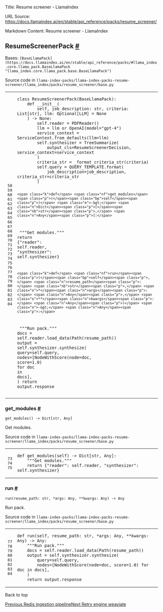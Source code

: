 Title: Resume screener - LlamaIndex

URL Source: https://docs.llamaindex.ai/en/stable/api_reference/packs/resume_screener/

Markdown Content:
Resume screener - LlamaIndex


ResumeScreenerPack [#](https://docs.llamaindex.ai/en/stable/api_reference/packs/resume_screener/#llama_index.packs.resume_screener.ResumeScreenerPack "Permanent link")
-----------------------------------------------------------------------------------------------------------------------------------------------------------------------

Bases: `[BaseLlamaPack](https://docs.llamaindex.ai/en/stable/api_reference/packs/#llama_index.core.llama_pack.BaseLlamaPack "llama_index.core.llama_pack.base.BaseLlamaPack")`

Source code in `llama-index-packs/llama-index-packs-resume-screener/llama_index/packs/resume_screener/base.py`

<table class="highlighttable"><tbody><tr><td class="linenos"><div class="linenodiv"><pre><span></span><span class="normal">58</span>
<span class="normal">59</span>
<span class="normal">60</span>
<span class="normal">61</span>
<span class="normal">62</span>
<span class="normal">63</span>
<span class="normal">64</span>
<span class="normal">65</span>
<span class="normal">66</span>
<span class="normal">67</span>
<span class="normal">68</span>
<span class="normal">69</span>
<span class="normal">70</span>
<span class="normal">71</span>
<span class="normal">72</span>
<span class="normal">73</span>
<span class="normal">74</span>
<span class="normal">75</span>
<span class="normal">76</span>
<span class="normal">77</span>
<span class="normal">78</span>
<span class="normal">79</span>
<span class="normal">80</span>
<span class="normal">81</span>
<span class="normal">82</span>
<span class="normal">83</span>
<span class="normal">84</span></pre></div></td><td class="code"><div><pre><span></span><code><span class="k">class</span> <span class="nc">ResumeScreenerPack</span><span class="p">(</span><span class="n">BaseLlamaPack</span><span class="p">):</span>
    <span class="k">def</span> <span class="fm">__init__</span><span class="p">(</span>
        <span class="bp">self</span><span class="p">,</span> <span class="n">job_description</span><span class="p">:</span> <span class="nb">str</span><span class="p">,</span> <span class="n">criteria</span><span class="p">:</span> <span class="n">List</span><span class="p">[</span><span class="nb">str</span><span class="p">],</span> <span class="n">llm</span><span class="p">:</span> <span class="n">Optional</span><span class="p">[</span><span class="n">LLM</span><span class="p">]</span> <span class="o">=</span> <span class="kc">None</span>
    <span class="p">)</span> <span class="o">-&gt;</span> <span class="kc">None</span><span class="p">:</span>
        <span class="bp">self</span><span class="o">.</span><span class="n">reader</span> <span class="o">=</span> <span class="n">PDFReader</span><span class="p">()</span>
        <span class="n">llm</span> <span class="o">=</span> <span class="n">llm</span> <span class="ow">or</span> <span class="n">OpenAI</span><span class="p">(</span><span class="n">model</span><span class="o">=</span><span class="s2">"gpt-4"</span><span class="p">)</span>
        <span class="n">service_context</span> <span class="o">=</span> <span class="n">ServiceContext</span><span class="o">.</span><span class="n">from_defaults</span><span class="p">(</span><span class="n">llm</span><span class="o">=</span><span class="n">llm</span><span class="p">)</span>
        <span class="bp">self</span><span class="o">.</span><span class="n">synthesizer</span> <span class="o">=</span> <span class="n">TreeSummarize</span><span class="p">(</span>
            <span class="n">output_cls</span><span class="o">=</span><span class="n">ResumeScreenerDecision</span><span class="p">,</span> <span class="n">service_context</span><span class="o">=</span><span class="n">service_context</span>
        <span class="p">)</span>
        <span class="n">criteria_str</span> <span class="o">=</span> <span class="n">_format_criteria_str</span><span class="p">(</span><span class="n">criteria</span><span class="p">)</span>
        <span class="bp">self</span><span class="o">.</span><span class="n">query</span> <span class="o">=</span> <span class="n">QUERY_TEMPLATE</span><span class="o">.</span><span class="n">format</span><span class="p">(</span>
            <span class="n">job_description</span><span class="o">=</span><span class="n">job_description</span><span class="p">,</span> <span class="n">criteria_str</span><span class="o">=</span><span class="n">criteria_str</span>
        <span class="p">)</span>

    <span class="k">def</span> <span class="nf">get_modules</span><span class="p">(</span><span class="bp">self</span><span class="p">)</span> <span class="o">-&gt;</span> <span class="n">Dict</span><span class="p">[</span><span class="nb">str</span><span class="p">,</span> <span class="n">Any</span><span class="p">]:</span>
<span class="w">        </span><span class="sd">"""Get modules."""</span>
        <span class="k">return</span> <span class="p">{</span><span class="s2">"reader"</span><span class="p">:</span> <span class="bp">self</span><span class="o">.</span><span class="n">reader</span><span class="p">,</span> <span class="s2">"synthesizer"</span><span class="p">:</span> <span class="bp">self</span><span class="o">.</span><span class="n">synthesizer</span><span class="p">}</span>

    <span class="k">def</span> <span class="nf">run</span><span class="p">(</span><span class="bp">self</span><span class="p">,</span> <span class="n">resume_path</span><span class="p">:</span> <span class="nb">str</span><span class="p">,</span> <span class="o">*</span><span class="n">args</span><span class="p">:</span> <span class="n">Any</span><span class="p">,</span> <span class="o">**</span><span class="n">kwargs</span><span class="p">:</span> <span class="n">Any</span><span class="p">)</span> <span class="o">-&gt;</span> <span class="n">Any</span><span class="p">:</span>
<span class="w">        </span><span class="sd">"""Run pack."""</span>
        <span class="n">docs</span> <span class="o">=</span> <span class="bp">self</span><span class="o">.</span><span class="n">reader</span><span class="o">.</span><span class="n">load_data</span><span class="p">(</span><span class="n">Path</span><span class="p">(</span><span class="n">resume_path</span><span class="p">))</span>
        <span class="n">output</span> <span class="o">=</span> <span class="bp">self</span><span class="o">.</span><span class="n">synthesizer</span><span class="o">.</span><span class="n">synthesize</span><span class="p">(</span>
            <span class="n">query</span><span class="o">=</span><span class="bp">self</span><span class="o">.</span><span class="n">query</span><span class="p">,</span>
            <span class="n">nodes</span><span class="o">=</span><span class="p">[</span><span class="n">NodeWithScore</span><span class="p">(</span><span class="n">node</span><span class="o">=</span><span class="n">doc</span><span class="p">,</span> <span class="n">score</span><span class="o">=</span><span class="mf">1.0</span><span class="p">)</span> <span class="k">for</span> <span class="n">doc</span> <span class="ow">in</span> <span class="n">docs</span><span class="p">],</span>
        <span class="p">)</span>
        <span class="k">return</span> <span class="n">output</span><span class="o">.</span><span class="n">response</span>
</code></pre></div></td></tr></tbody></table>

### get\_modules [#](https://docs.llamaindex.ai/en/stable/api_reference/packs/resume_screener/#llama_index.packs.resume_screener.ResumeScreenerPack.get_modules "Permanent link")

```
get_modules() -> Dict[str, Any]
```

Get modules.

Source code in `llama-index-packs/llama-index-packs-resume-screener/llama_index/packs/resume_screener/base.py`

<table class="highlighttable"><tbody><tr><td class="linenos"><div class="linenodiv"><pre><span></span><span class="normal">73</span>
<span class="normal">74</span>
<span class="normal">75</span></pre></div></td><td class="code"><div><pre><span></span><code><span class="k">def</span> <span class="nf">get_modules</span><span class="p">(</span><span class="bp">self</span><span class="p">)</span> <span class="o">-&gt;</span> <span class="n">Dict</span><span class="p">[</span><span class="nb">str</span><span class="p">,</span> <span class="n">Any</span><span class="p">]:</span>
<span class="w">    </span><span class="sd">"""Get modules."""</span>
    <span class="k">return</span> <span class="p">{</span><span class="s2">"reader"</span><span class="p">:</span> <span class="bp">self</span><span class="o">.</span><span class="n">reader</span><span class="p">,</span> <span class="s2">"synthesizer"</span><span class="p">:</span> <span class="bp">self</span><span class="o">.</span><span class="n">synthesizer</span><span class="p">}</span>
</code></pre></div></td></tr></tbody></table>

### run [#](https://docs.llamaindex.ai/en/stable/api_reference/packs/resume_screener/#llama_index.packs.resume_screener.ResumeScreenerPack.run "Permanent link")

```
run(resume_path: str, *args: Any, **kwargs: Any) -> Any
```

Run pack.

Source code in `llama-index-packs/llama-index-packs-resume-screener/llama_index/packs/resume_screener/base.py`

<table class="highlighttable"><tbody><tr><td class="linenos"><div class="linenodiv"><pre><span></span><span class="normal">77</span>
<span class="normal">78</span>
<span class="normal">79</span>
<span class="normal">80</span>
<span class="normal">81</span>
<span class="normal">82</span>
<span class="normal">83</span>
<span class="normal">84</span></pre></div></td><td class="code"><div><pre><span></span><code><span class="k">def</span> <span class="nf">run</span><span class="p">(</span><span class="bp">self</span><span class="p">,</span> <span class="n">resume_path</span><span class="p">:</span> <span class="nb">str</span><span class="p">,</span> <span class="o">*</span><span class="n">args</span><span class="p">:</span> <span class="n">Any</span><span class="p">,</span> <span class="o">**</span><span class="n">kwargs</span><span class="p">:</span> <span class="n">Any</span><span class="p">)</span> <span class="o">-&gt;</span> <span class="n">Any</span><span class="p">:</span>
<span class="w">    </span><span class="sd">"""Run pack."""</span>
    <span class="n">docs</span> <span class="o">=</span> <span class="bp">self</span><span class="o">.</span><span class="n">reader</span><span class="o">.</span><span class="n">load_data</span><span class="p">(</span><span class="n">Path</span><span class="p">(</span><span class="n">resume_path</span><span class="p">))</span>
    <span class="n">output</span> <span class="o">=</span> <span class="bp">self</span><span class="o">.</span><span class="n">synthesizer</span><span class="o">.</span><span class="n">synthesize</span><span class="p">(</span>
        <span class="n">query</span><span class="o">=</span><span class="bp">self</span><span class="o">.</span><span class="n">query</span><span class="p">,</span>
        <span class="n">nodes</span><span class="o">=</span><span class="p">[</span><span class="n">NodeWithScore</span><span class="p">(</span><span class="n">node</span><span class="o">=</span><span class="n">doc</span><span class="p">,</span> <span class="n">score</span><span class="o">=</span><span class="mf">1.0</span><span class="p">)</span> <span class="k">for</span> <span class="n">doc</span> <span class="ow">in</span> <span class="n">docs</span><span class="p">],</span>
    <span class="p">)</span>
    <span class="k">return</span> <span class="n">output</span><span class="o">.</span><span class="n">response</span>
</code></pre></div></td></tr></tbody></table>

Back to top

[Previous Redis ingestion pipeline](https://docs.llamaindex.ai/en/stable/api_reference/packs/redis_ingestion_pipeline/)[Next Retry engine weaviate](https://docs.llamaindex.ai/en/stable/api_reference/packs/retry_engine_weaviate/)
